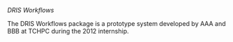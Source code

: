 *DRIS Workflows*

The DRIS Workflows package is a prototype system developed by AAA and
BBB at TCHPC during the 2012 internship.
